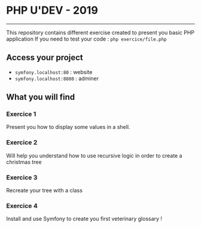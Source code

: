 # PHP U'DEV - 2019
-------------------------------

This repository contains different exercise created to present you basic PHP application
If you need to test your code : `php exercice/file.php`

## Access your project

* `symfony.localhost:80` : website
* `symfony.localhost:8080` : adminer

## What you will find
### Exercice 1

Present you how to display some values in a shell.
 
### Exercice 2 

Will help you understand how to use recursive logic in order to create a christmas tree

### Exercice 3 

Recreate your tree with a class

### Exercice 4

Install and use Symfony to create you first veterinary glossary !
